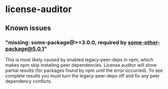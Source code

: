 # license-auditor

## Known issues
### "missing: some-package@>=3.0.0, required by some-other-package@5.0.1"
This is most likely caused by enabled legacy-peer-deps in npm, which makes npm skip installing peer dependencies. License auditor will show partial results (for packages found by npm until the error occurred). To see complete results you must turn the legacy-peer-deps off and fix any peer dependency conflicts. 
